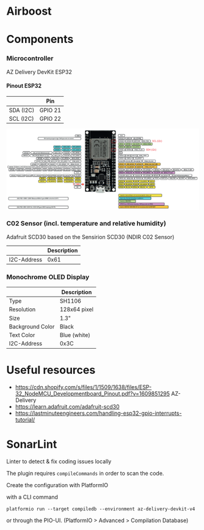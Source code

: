 # Airboost

# Components

### Microcontroller

AZ Delivery DevKit ESP32

#### Pinout ESP32

|           | Pin     |
| --------- | ------- |
| SDA (I2C) | GPIO 21 |
| SCL (I2C) | GPIO 22 |

![Pinout ESP32](docs/ESP-32_NodeMCU_Developmentboard_Pinout.png)


### C02 Sensor (incl. temperature and relative humidity)

Adafruit SCD30 based on the Sensirion SCD30 (NDIR C02 Sensor)

|             | Description |
| ----------- | ----------- |
| I2C-Address | 0x61        |

### Monochrome OLED Display

|                  | Description  |
| ---------------- | ------------ |
| Type             | SH1106       |
| Resolution       | 128x64 pixel |
| Size             | 1.3"         |
| Background Color | Black        |
| Text Color       | Blue (white) |
| I2C-Address      | 0x3C         |


# Useful resources

- https://cdn.shopify.com/s/files/1/1509/1638/files/ESP-32_NodeMCU_Developmentboard_Pinout.pdf?v=1609851295 AZ-Delivery
- https://learn.adafruit.com/adafruit-scd30
- https://lastminuteengineers.com/handling-esp32-gpio-interrupts-tutorial/


# SonarLint

Linter to detect & fix coding issues locally

The plugin requires `compileCommands` in order to scan the code.

Create the configuration with PlatformIO

with a CLI command

    platformio run --target compiledb --environment az-delivery-devkit-v4

or through the PIO-UI. (PlatformIO > Advanced > Compilation Database)
